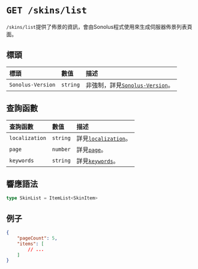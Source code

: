 # `GET /skins/list`

`/skins/list`提供了佈景的資訊，會由Sonolus程式使用來生成伺服器佈景列表頁面。

## 標頭

標頭 | 數值 | 描述
:-- | :-- | :--
`Sonolus-Version` | `string` | 非強制，詳見[`Sonolus-Version`](../headers/sonolus-version)。

## 查詢函數

查詢函數 | 數值 | 描述
:-- | :-- | :--
`localization` | `string` | 詳見[`localization`](../query-parameters/localization)。
`page` | `number` | 詳見[`page`](../query-parameters/page)。
`keywords` | `string` | 詳見[`keywords`](../query-parameters/keywords)。

## 響應語法

```ts
type SkinList = ItemList<SkinItem>
```

## 例子

```json
{
    "pageCount": 5,
    "items": [
        // ...
    ]
}
```
